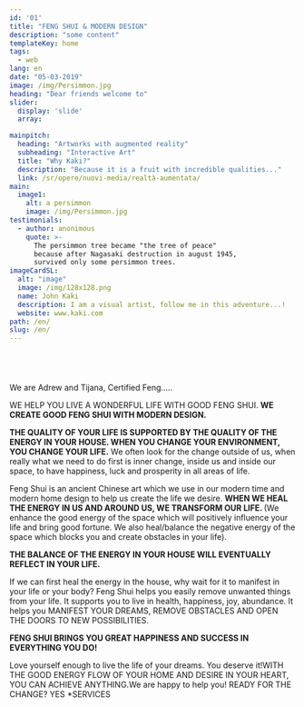 ```yaml
---
id: '01'
title: "FENG SHUI & MODERN DESIGN"
description: "some content"
templateKey: home
tags:
  - web
lang: en
date: "05-03-2019"
image: /img/Persimmon.jpg
heading: "Dear friends welcome to"
slider:
  display: 'slide'
  array:

mainpitch:
  heading: "Artworks with augmented reality"
  subheading: "Interactive Art"
  title: "Why Kaki?"
  description: "Because it is a fruit with incredible qualities..."
  link: /sr/opere/nuovi-media/realtà-aumentata/
main:
  image1:
    alt: a persimmon
    image: /img/Persimmon.jpg
testimonials:
  - author: anonimous
    quote: >-
      The persimmon tree became "the tree of peace"
      because after Nagasaki destruction in august 1945,
      survived only some persimmon trees.
imageCardSL:
  alt: "image"
  image: /img/128x128.png
  name: John Kaki
  description: I am a visual artist, follow me in this adventure...!
  website: www.kaki.com
path: /en/
slug: /en/
---
```


# 
<br>

We are Adrew and Tijana, Certified Feng.....

WE HELP YOU LIVE A WONDERFUL LIFE WITH GOOD FENG SHUI. <strong>WE CREATE GOOD FENG SHUI WITH MODERN DESIGN.</strong>

<strong>THE QUALITY OF YOUR LIFE IS SUPPORTED BY THE QUALITY OF THE ENERGY IN YOUR HOUSE. WHEN YOU CHANGE YOUR ENVIRONMENT, YOU CHANGE YOUR LIFE.</strong> We often look for the change outside of us, when really what we need to do first is inner change, inside us and inside our space, to have happiness, luck and prosperity in all areas of life.

Feng Shui is an ancient Chinese art which we use in our modern time and modern home design to help us create the life we desire. <strong>WHEN WE HEAL THE ENERGY IN US AND AROUND US, WE TRANSFORM OUR LIFE. </strong>(We enhance the good energy of the space which will positively influence your life and bring good fortune. We also heal/balance the negative energy of the space which blocks you and create obstacles in your life).

<strong>THE BALANCE OF THE ENERGY IN YOUR HOUSE WILL EVENTUALLY REFLECT IN YOUR LIFE. </strong>

If we can first heal the energy in the house, why wait for it to manifest in your life or your body?
Feng Shui helps you easily remove unwanted things from your life. It supports you to live in health, happiness, joy, abundance. It helps you MANIFEST YOUR DREAMS, REMOVE OBSTACLES AND OPEN THE DOORS TO NEW POSSIBILITIES. 

<strong>FENG SHUI BRINGS YOU GREAT HAPPINESS AND SUCCESS IN EVERYTHING YOU DO!</strong>

Love yourself enough to live the life of your dreams. You deserve it!WITH THE GOOD ENERGY FLOW OF YOUR HOME AND DESIRE IN YOUR HEART, YOU CAN ACHIEVE ANYTHING.We are happy to help you!
READY FOR THE CHANGE?                       YES                     *SERVICES